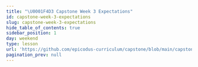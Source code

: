 ```yaml
---
title: "\U0001F4D3 Capstone Week 3 Expectations"
id: capstone-week-3-expectations
slug: capstone-week-3-expectations
hide_table_of_contents: true
sidebar_position: 1
day: weekend
type: lesson
url: 'https://github.com/epicodus-curriculum/capstone/blob/main/capstone_week_3.md'
pagination_prev: null
---
```


